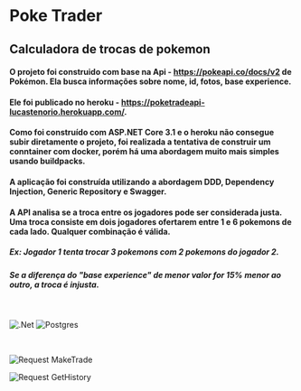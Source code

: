 # Poke Trader

## Calculadora de trocas de pokemon

#### O projeto foi construido com base na Api - https://pokeapi.co/docs/v2 de Pokémon. Ela busca informações sobre nome, id, fotos, base experience.
#### Ele foi publicado no heroku - https://poketradeapi-lucastenorio.herokuapp.com/. 
#### Como foi construído com ASP.NET Core 3.1 e o heroku não consegue subir diretamente o projeto, foi realizada a tentativa de construir um conntainer com docker, porém há uma abordagem muito mais simples usando buildpacks.
#### A aplicação foi construída utilizando a abordagem DDD, Dependency Injection, Generic Repository e Swagger.

#### A API analisa se a troca entre os jogadores pode ser considerada justa. Uma troca consiste em dois jogadores ofertarem entre 1 e 6 pokemons de cada lado. Qualquer combinação é válida.
##### Ex: Jogador 1 tenta trocar 3 pokemons com 2 pokemons do jogador 2. 

##### Se a diferença do "base experience" de menor valor for 15% menor ao outro, a troca é injusta.

</br>

![.Net](https://img.shields.io/badge/.NET-5C2D91?style=for-the-badge&logo=.net&logoColor=white) ![Postgres](https://img.shields.io/badge/postgres-%23316192.svg?style=for-the-badge&logo=postgresql&logoColor=white)

</br>


![Request MakeTrade](https://images2.imgbox.com/61/92/yQ9wP59S_o.png)


![Request GetHistory](https://images2.imgbox.com/54/d0/gbVz5OFa_o.png)
